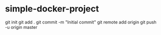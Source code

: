 # simple-docker-project 
git init
git add .
git commit -m "Initial commit"
git remote add origin <your-github-repo-url>
git push -u origin master

